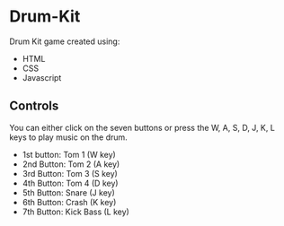 # Drum-Kit
Drum Kit game created using:
- HTML
- CSS
- Javascript

## Controls
You can either click on the seven buttons or press the W, A, S, D, J, K, L keys to play music on the drum.
- 1st button: Tom 1 (W key)
- 2nd Button: Tom 2 (A key)
- 3rd Button: Tom 3 (S key)
- 4th Button: Tom 4 (D key)
- 5th Button: Snare (J key)
- 6th Button: Crash (K key)
- 7th Button: Kick Bass (L key)
